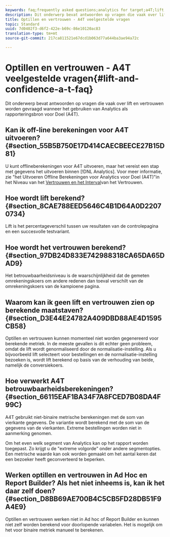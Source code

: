 ```yaml
---
keywords: faq;frequently asked questions;analytics for target;a4T;lift;ad hoc;report builder;confidence
description: Dit onderwerp bevat antwoorden op vragen die vaak over lift en vertrouwen worden gevraagd wanneer het gebruiken van Analytics als rapporteringsbron voor Doel (A4T).
title: Optillen en vertrouwen - A4T veelgestelde vragen
topic: Standard
uuid: 7d0402f3-d6f2-422e-b69c-86e10120ac83
translation-type: tm+mt
source-git-commit: 217ca811521e67dcd1b063d77a644ba3ae94a72c

---
```



# Optillen en vertrouwen - A4T veelgestelde vragen{#lift-and-confidence-a-t-faq}

Dit onderwerp bevat antwoorden op vragen die vaak over lift en vertrouwen worden gevraagd wanneer het gebruiken van Analytics als rapporteringsbron voor Doel (A4T).

## Kan ik off-line berekeningen voor A4T uitvoeren? {#section_55B5B750E17D414CAECBEECE27B15D81}

U kunt offlineberekeningen voor A4T uitvoeren, maar het vereist een stap met gegevens het uitvoeren binnen [!DNL Analytics]. Voor meer informatie, zie &quot;het Uitvoeren Offline Berekeningen voor Analytics voor Doel (A4T)&quot;in het Niveau van het [Vertrouwen en het Interval](../../../c-reports/conversion-rate.md#concept_0D0002A1EBDF420E9C50E2A46F36629B)van het Vertrouwen.

## Hoe wordt lift berekend? {#section_8CAE788EED5646C4B1D64A0D22070734}

Lift is het percentageverschil tussen uw resultaten van de controlepagina en een succesvolle testvariant.

## Hoe wordt het vertrouwen berekend? {#section_97DB24D833E742988318CA65DA65DAD9}

Het betrouwbaarheidsniveau is de waarschijnlijkheid dat de gemeten omrekeningskoers om andere redenen dan toeval verschilt van de omrekeningskoers van de kampioene pagina.

## Waarom kan ik geen lift en vertrouwen zien op berekende maatstaven? {#section_D3E44E24782A409DBD88AE4D1595CB58}

Optillen en vertrouwen kunnen momenteel niet worden gegenereerd voor berekende metriek. In de meeste gevallen is dit echter geen probleem, omdat de lift wordt genormaliseerd door de normalisatie-instelling. Als u bijvoorbeeld lift selecteert voor bestellingen en de normalisatie-instelling bezoeken is, wordt lift berekend op basis van de verhouding van beide, namelijk de conversiekoers.

## Hoe verwerkt A4T betrouwbaarheidsberekeningen? {#section_66115EAF1BA34F7A8FCED7B08DA4F99C}

A4T gebruikt niet-binaire metrische berekeningen met de som van vierkante gegevens. De variantie wordt berekend met de som van de gegevens van de vierkanten. Extreme bestellingen worden niet in aanmerking genomen.

Om het even welk segment van Analytics kan op het rapport worden toegepast. Zo krijgt u de &quot;extreme volgorde&quot; onder andere segmentopties. Een metrische waarde kan ook worden gemaakt om het aantal keren dat een bezoeker heeft geconverteerd te beperken.

## Werken optillen en vertrouwen in Ad Hoc en Report Builder? Als het niet inheems is, kan ik het daar zelf doen? {#section_D8BB69AE700B4C5CB5FD28DB51F9A4E9}

Optillen en vertrouwen werken niet in Ad hoc of Report Builder en kunnen niet zelf worden berekend voor doorlopende variabelen. Het is mogelijk om het voor binaire metriek manueel te berekenen.

